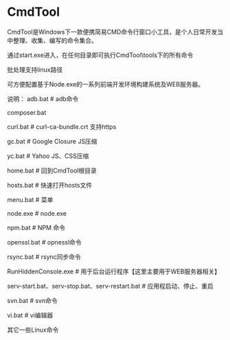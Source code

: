 # CmdTool

  CmdTool是Windows下一款便携简易CMD命令行窗口小工具，是个人日常开发当中整理、收集、编写的命令集合。
  
  通过start.exe进入，在任何目录即可执行CmdTool\tools下的所有命令
  
  批处理支持linux路径
  
  可方便配置基于Node.exe的一系列前端开发环境构建系统及WEB服务器。
  
说明：
  adb.bat     # adb命令
  
  composer.bat
  
  curl.bat    # curl-ca-bundle.crt 支持https
  
  gc.bat      # Google Closure JS压缩
  
  yc.bat      # Yahoo JS、CSS压缩
  
  home.bat    # 回到CmdTool根目录
  
  hosts.bat   # 快速打开hosts文件
  
  menu.bat    # 菜单
  
  node.exe    # node.exe
  
  npm.bat     # NPM 命令
  
  openssl.bat # opnessl命令
  
  rsync.bat   # rsync同步命令
  
  RunHiddenConsole.exe      # 用于后台运行程序【这里主要用于WEB服务器相关】
  
  serv-start.bat、serv-stop.bat、serv-restart.bat   # 应用程启动、停止、重启
  
  svn.bat     # svn命令
  
  vi.bat      # vi编辑器
  
  其它一些Linux命令
